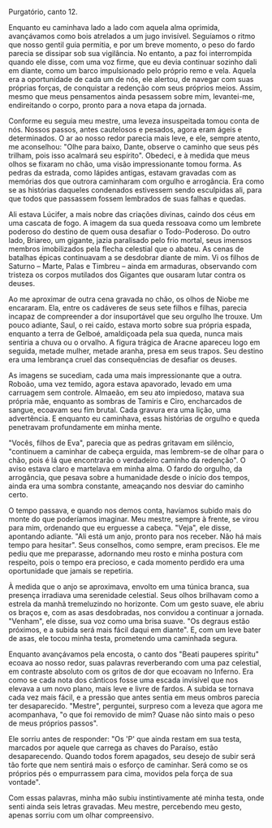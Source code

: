 Purgatório, canto 12.

Enquanto eu caminhava lado a lado com aquela alma oprimida, avançávamos como bois atrelados a um jugo invisível. Seguíamos o ritmo que nosso gentil guia permitia, e por um breve momento, o peso do fardo parecia se dissipar sob sua vigilância. No entanto, a paz foi interrompida quando ele disse, com uma voz firme, que eu devia continuar sozinho dali em diante, como um barco impulsionado pelo próprio remo e vela. Aquela era a oportunidade de cada um de nós, ele alertou, de navegar com suas próprias forças, de conquistar a redenção com seus próprios meios. Assim, mesmo que meus pensamentos ainda pesassem sobre mim, levantei-me, endireitando o corpo, pronto para a nova etapa da jornada.

Conforme eu seguia meu mestre, uma leveza insuspeitada tomou conta de nós. Nossos passos, antes cautelosos e pesados, agora eram ágeis e determinados. O ar ao nosso redor parecia mais leve, e ele, sempre atento, me aconselhou: "Olhe para baixo, Dante, observe o caminho que seus pés trilham, pois isso acalmará seu espírito". Obedeci, e à medida que meus olhos se fixaram no chão, uma visão impressionante tomou forma. As pedras da estrada, como lápides antigas, estavam gravadas com as memórias dos que outrora caminharam com orgulho e arrogância. Era como se as histórias daqueles condenados estivessem sendo esculpidas ali, para que todos que passassem fossem lembrados de suas falhas e quedas. 

Ali estava Lúcifer, a mais nobre das criações divinas, caindo dos céus em uma cascata de fogo. A imagem da sua queda ressoava como um lembrete poderoso do destino de quem ousa desafiar o Todo-Poderoso. Do outro lado, Briareo, um gigante, jazia paralisado pelo frio mortal, seus imensos membros imobilizados pela flecha celestial que o abateu. As cenas de batalhas épicas continuavam a se desdobrar diante de mim. Vi os filhos de Saturno – Marte, Palas e Timbreu – ainda em armaduras, observando com tristeza os corpos mutilados dos Gigantes que ousaram lutar contra os deuses.

Ao me aproximar de outra cena gravada no chão, os olhos de Niobe me encararam. Ela, entre os cadáveres de seus sete filhos e filhas, parecia incapaz de compreender a dor insuportável que seu orgulho lhe trouxe. Um pouco adiante, Saul, o rei caído, estava morto sobre sua própria espada, enquanto a terra de Gelboé, amaldiçoada pela sua queda, nunca mais sentiria a chuva ou o orvalho. A figura trágica de Aracne apareceu logo em seguida, metade mulher, metade aranha, presa em seus trapos. Seu destino era uma lembrança cruel das consequências de desafiar os deuses.

As imagens se sucediam, cada uma mais impressionante que a outra. Roboão, uma vez temido, agora estava apavorado, levado em uma carruagem sem controle. Almaeão, em seu ato impiedoso, matava sua própria mãe, enquanto as sombras de Tamiris e Ciro, encharcados de sangue, ecoavam seu fim brutal. Cada gravura era uma lição, uma advertência. E enquanto eu caminhava, essas histórias de orgulho e queda penetravam profundamente em minha mente. 

"Vocês, filhos de Eva", parecia que as pedras gritavam em silêncio, "continuem a caminhar de cabeça erguida, mas lembrem-se de olhar para o chão, pois é lá que encontrarão o verdadeiro caminho da redenção". O aviso estava claro e martelava em minha alma. O fardo do orgulho, da arrogância, que pesava sobre a humanidade desde o início dos tempos, ainda era uma sombra constante, ameaçando nos desviar do caminho certo.

O tempo passava, e quando nos demos conta, havíamos subido mais do monte do que poderíamos imaginar. Meu mestre, sempre à frente, se virou para mim, ordenando que eu erguesse a cabeça. "Veja", ele disse, apontando adiante. "Ali está um anjo, pronto para nos receber. Não há mais tempo para hesitar". Seus conselhos, como sempre, eram precisos. Ele me pediu que me preparasse, adornando meu rosto e minha postura com respeito, pois o tempo era precioso, e cada momento perdido era uma oportunidade que jamais se repetiria. 

À medida que o anjo se aproximava, envolto em uma túnica branca, sua presença irradiava uma serenidade celestial. Seus olhos brilhavam como a estrela da manhã tremeluzindo no horizonte. Com um gesto suave, ele abriu os braços e, com as asas desdobradas, nos convidou a continuar a jornada. "Venham", ele disse, sua voz como uma brisa suave. "Os degraus estão próximos, e a subida será mais fácil daqui em diante". E, com um leve bater de asas, ele tocou minha testa, prometendo uma caminhada segura. 

Enquanto avançávamos pela encosta, o canto dos "Beati pauperes spiritu" ecoava ao nosso redor, suas palavras reverberando com uma paz celestial, em contraste absoluto com os gritos de dor que ecoavam no Inferno. Era como se cada nota dos cânticos fosse uma escada invisível que nos elevava a um novo plano, mais leve e livre de fardos. A subida se tornava cada vez mais fácil, e a pressão que antes sentia em meus ombros parecia ter desaparecido. "Mestre", perguntei, surpreso com a leveza que agora me acompanhava, "o que foi removido de mim? Quase não sinto mais o peso de meus próprios passos". 

Ele sorriu antes de responder: "Os 'P' que ainda restam em sua testa, marcados por aquele que carrega as chaves do Paraíso, estão desaparecendo. Quando todos forem apagados, seu desejo de subir será tão forte que nem sentirá mais o esforço de caminhar. Será como se os próprios pés o empurrassem para cima, movidos pela força de sua vontade". 

Com essas palavras, minha mão subiu instintivamente até minha testa, onde senti ainda seis letras gravadas. Meu mestre, percebendo meu gesto, apenas sorriu com um olhar compreensivo.